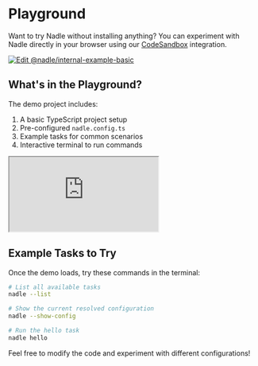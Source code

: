 # Playground

Want to try Nadle without installing anything? You can experiment with Nadle directly
in your browser using our [CodeSandbox](https://codesandbox.io) integration.

[![Edit @nadle/internal-example-basic](https://codesandbox.io/static/img/play-codesandbox.svg)](https://codesandbox.io/p/sandbox/github/nadlejs/nadle/tree/main/packages/examples/basic?embed=1&file=%2Fnadle.config.ts&showConsole=true)

## What's in the Playground?

The demo project includes:

1. A basic TypeScript project setup
2. Pre-configured `nadle.config.ts`
3. Example tasks for common scenarios
4. Interactive terminal to run commands

<iframe src="https://codesandbox.io/p/sandbox/github/nadlejs/nadle/tree/main/packages/examples/basic?embed=1&file=%2Fnadle.config.ts&showConsole=true&view=editor"
style={{width:"100%", height: "500px", border:0, borderRadius: "4px", overflow:"hidden"}}
sandbox="allow-forms allow-modals allow-popups allow-presentation allow-same-origin allow-scripts"
allow="accelerometer; ambient-light-sensor; camera; encrypted-media; geolocation; gyroscope; hid; microphone; midi; payment; usb; vr; xr-spatial-tracking"
title="Nadle playground"
></iframe>

## Example Tasks to Try

Once the demo loads, try these commands in the terminal:

```bash
# List all available tasks
nadle --list

# Show the current resolved configuration
nadle --show-config

# Run the hello task
nadle hello
```

Feel free to modify the code and experiment with different configurations!
